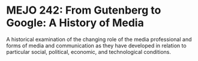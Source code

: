 # MEJO 242: From Gutenberg to Google: A History of Media

A historical examination of the changing role of the media professional and forms of media and communication as they have developed in relation to particular social, political, economic, and technological conditions.